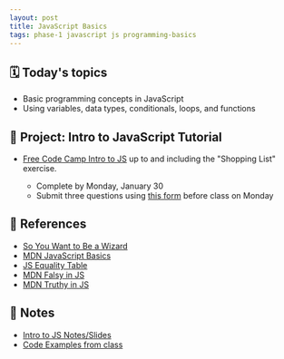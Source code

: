 ```yaml
---
layout: post
title: JavaScript Basics
tags: phase-1 javascript js programming-basics
---
```


## 🗓️ Today's topics

- Basic programming concepts in JavaScript
- Using variables, data types, conditionals, loops, and functions

## 🎯 Project: Intro to JavaScript Tutorial

- [Free Code Camp Intro to JS](https://www.freecodecamp.org/learn/javascript-algorithms-and-data-structures/#basic-javascript) up to and including the "Shopping List" exercise.

  - Complete by Monday, January 30
  - Submit three questions using [this form](https://forms.gle/V9PXsmkaYD6KBit46) before class on Monday

## 🔖 References

- [So You Want to Be a Wizard](https://jvns.ca/wizard-zine.pdf)
- [MDN JavaScript Basics](https://developer.mozilla.org/en-US/docs/Learn/Getting_started_with_the_web/JavaScript_basics)
- [JS Equality Table](https://dorey.github.io/JavaScript-Equality-Table/)
- [MDN Falsy in JS](https://developer.mozilla.org/en-US/docs/Glossary/Falsy)
- [MDN Truthy in JS](https://developer.mozilla.org/en-US/docs/Glossary/Truthy)

## 🦉 Notes

- [Intro to JS Notes/Slides](https://github.com/Momentum-Team-17/notes/blob/main/intro-js.md)
- [Code Examples from class]()
